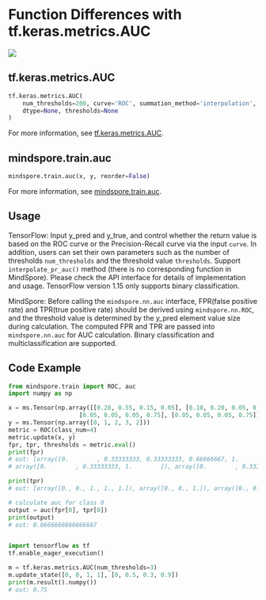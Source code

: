 # Function Differences with tf.keras.metrics.AUC

<a href="https://gitee.com/mindspore/docs/blob/r1.11/docs/mindspore/source_en/note/api_mapping/tensorflow_diff/metricAUC.md" target="_blank"><img src="https://mindspore-website.obs.cn-north-4.myhuaweicloud.com/website-images/r1.11/resource/_static/logo_source_en.png"></a>

## tf.keras.metrics.AUC

```python
tf.keras.metrics.AUC(
    num_thresholds=200, curve='ROC', summation_method='interpolation', name=None,
    dtype=None, thresholds=None
)
```

For more information, see [tf.keras.metrics.AUC](https://tensorflow.google.cn/versions/r1.15/api_docs/python/tf/keras/metrics/AUC).

## mindspore.train.auc

```python
mindspore.train.auc(x, y, reorder=False)
```

For more information, see [mindspore.train.auc](https://mindspore.cn/docs/en/r1.11/api_python/train/mindspore.train.auc.html#mindspore.train.auc).

## Usage

TensorFlow: Input y_pred and y_true, and control whether the return value is based on the ROC curve or the Precision-Recall curve via the input `curve`. In addition, users can set their own parameters such as the number of thresholds `num_thresholds` and the threshold value `thresholds`. Support `interpolate_pr_auc()` method (there is no corresponding function in MindSpore). Please check the API interface for details of implementation and usage. TensorFlow version 1.15 only supports binary classification.

MindSpore: Before calling the `mindspore.nn.auc` interface, FPR(false positive rate) and TPR(true positive rate) should be derived using `mindspore.nn.ROC`, and the threshold value is determined by the y_pred element value size during calculation. The computed FPR and TPR are passed into `mindspore.nn.auc` for AUC calculation. Binary classification and multiclassification are supported.

## Code Example

```python
from mindspore.train import ROC, auc
import numpy as np

x = ms.Tensor(np.array([[0.28, 0.55, 0.15, 0.05], [0.10, 0.20, 0.05, 0.05], [0.20, 0.05, 0.15, 0.05],
                    [0.05, 0.05, 0.05, 0.75], [0.05, 0.05, 0.05, 0.75]]))
y = ms.Tensor(np.array([0, 1, 2, 3, 2]))
metric = ROC(class_num=4)
metric.update(x, y)
fpr, tpr, thresholds = metric.eval()
print(fpr)
# out: [array([0.        , 0.33333333, 0.33333333, 0.66666667, 1.        ]), array([0.        , 0.33333333, 1.        ]),
# array([0.        , 0.33333333, 1.        ]), array([0.        , 0.33333333, 1.        ])]

print(tpr)
# out: [array([0., 0., 1., 1., 1.]), array([0., 0., 1.]), array([0., 0., 1.]), array([0., 0., 1.])]

# calculate auc for class 0
output = auc(fpr[0], tpr[0])
print(output)
# out: 0.6666666666666667


import tensorflow as tf
tf.enable_eager_execution()

m = tf.keras.metrics.AUC(num_thresholds=3)
m.update_state([0, 0, 1, 1], [0, 0.5, 0.3, 0.9])
print(m.result().numpy())
# out: 0.75
```
